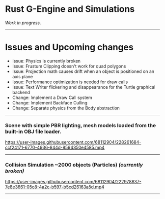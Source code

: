 # Rust G-Engine and Simulations
*Work in progress.*
___
# Issues and Upcoming changes 
* Issue: Physics is currently broken
* Issue: Frustum Clipping doesn't work for quad polygons
* Issue: Projection math causes drift when an object is positioned on an axis plane
* Issue: Performance optimization is needed for draw calls
* Issue: Text Writer flickering and disappearance for the Turtle graphical backend
* Change: Implement a Draw Call system
* Change: Implement Backface Culling
* Change: Separate physics from the Body abstraction 

___
### Scene with simple PBR lighting, mesh models loaded from the built-in OBJ file loader.
https://user-images.githubusercontent.com/68112904/228261684-ccf24171-6770-4936-844d-8594350e4585.mp4

___
### Collision Simulation ~2000 objects (Particles) *(currently broken)*
https://user-images.githubusercontent.com/68112904/222978837-7e8e3661-05c8-4a2c-b597-b5cd26163a5d.mp4

___

